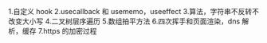 1.自定义 hook
2.usecallback 和 usememo，useeffect 3.算法，字符串不反转不改变大小写 4.二叉树层序遍历 5.数组拍平方法 6.四次挥手和页面渲染，dns 解析，缓存
7.https 的加密过程
